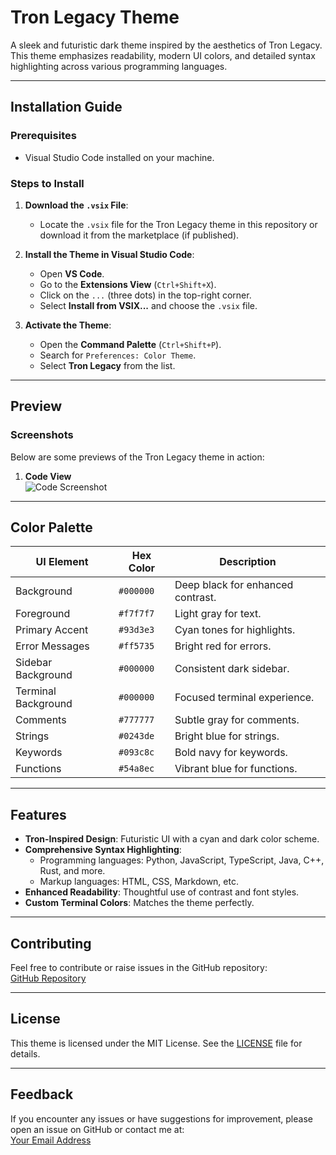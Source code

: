 
# **Tron Legacy Theme**

A sleek and futuristic dark theme inspired by the aesthetics of Tron Legacy. This theme emphasizes readability, modern UI colors, and detailed syntax highlighting across various programming languages.


---

## **Installation Guide**

### **Prerequisites**
- Visual Studio Code installed on your machine.

### **Steps to Install**
1. **Download the `.vsix` File**:
   - Locate the `.vsix` file for the Tron Legacy theme in this repository or download it from the marketplace (if published).
   
2. **Install the Theme in Visual Studio Code**:
   - Open **VS Code**.
   - Go to the **Extensions View** (`Ctrl+Shift+X`).
   - Click on the `...` (three dots) in the top-right corner.
   - Select **Install from VSIX...** and choose the `.vsix` file.

3. **Activate the Theme**:
   - Open the **Command Palette** (`Ctrl+Shift+P`).
   - Search for `Preferences: Color Theme`.
   - Select **Tron Legacy** from the list.

---


## **Preview**

### **Screenshots**
Below are some previews of the Tron Legacy theme in action:

1. **Code View**  
   ![Code Screenshot](.assets/image.png)



---

## **Color Palette**

| **UI Element**          | **Hex Color**     | **Description**                     |
|--------------------------|-------------------|-------------------------------------|
| Background               | `#000000`         | Deep black for enhanced contrast.   |
| Foreground               | `#f7f7f7`         | Light gray for text.                |
| Primary Accent           | `#93d3e3`         | Cyan tones for highlights.          |
| Error Messages           | `#ff5735`         | Bright red for errors.              |
| Sidebar Background       | `#000000`         | Consistent dark sidebar.            |
| Terminal Background      | `#000000`         | Focused terminal experience.        |
| Comments                 | `#777777`         | Subtle gray for comments.           |
| Strings                  | `#0243de`         | Bright blue for strings.            |
| Keywords                 | `#093c8c`         | Bold navy for keywords.             |
| Functions                | `#54a8ec`         | Vibrant blue for functions.         |

---

## **Features**

- **Tron-Inspired Design**: Futuristic UI with a cyan and dark color scheme.
- **Comprehensive Syntax Highlighting**:
  - Programming languages: Python, JavaScript, TypeScript, Java, C++, Rust, and more.
  - Markup languages: HTML, CSS, Markdown, etc.
- **Enhanced Readability**: Thoughtful use of contrast and font styles.
- **Custom Terminal Colors**: Matches the theme perfectly.

---

## **Contributing**
Feel free to contribute or raise issues in the GitHub repository:  
[GitHub Repository](https://github.dev/JPM2002/Tron-Theme-VS)

---

## **License**
This theme is licensed under the MIT License. See the [LICENSE](LICENSE.md) file for details.

---

## **Feedback**
If you encounter any issues or have suggestions for improvement, please open an issue on GitHub or contact me at:  
[Your Email Address](mailto:jdp5958@psu.edu)

